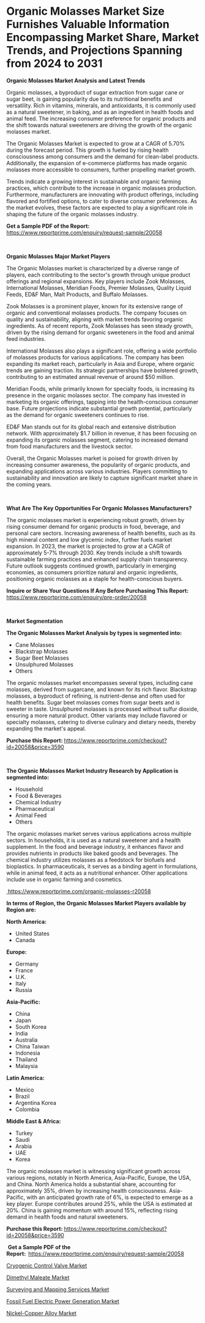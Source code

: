 <p><h1>Organic Molasses Market Size Furnishes Valuable Information Encompassing Market Share, Market Trends, and Projections Spanning from 2024 to 2031</h1></p><p><strong>Organic Molasses Market Analysis and Latest Trends</strong></p>
<p><p>Organic molasses, a byproduct of sugar extraction from sugar cane or sugar beet, is gaining popularity due to its nutritional benefits and versatility. Rich in vitamins, minerals, and antioxidants, it is commonly used as a natural sweetener, in baking, and as an ingredient in health foods and animal feed. The increasing consumer preference for organic products and the shift towards natural sweeteners are driving the growth of the organic molasses market.</p><p>The Organic Molasses Market is expected to grow at a CAGR of 5.70% during the forecast period. This growth is fueled by rising health consciousness among consumers and the demand for clean-label products. Additionally, the expansion of e-commerce platforms has made organic molasses more accessible to consumers, further propelling market growth.</p><p>Trends indicate a growing interest in sustainable and organic farming practices, which contribute to the increase in organic molasses production. Furthermore, manufacturers are innovating with product offerings, including flavored and fortified options, to cater to diverse consumer preferences. As the market evolves, these factors are expected to play a significant role in shaping the future of the organic molasses industry.</p></p>
<p><strong>Get a Sample PDF of the Report:&nbsp;</strong> <a href="https://www.reportprime.com/enquiry/request-sample/20058?utm_campaign=31&utm_medium=2&utm_source=Github&utm_content=ia&utm_term=18112024&utm_id=organic-molasses">https://www.reportprime.com/enquiry/request-sample/20058</a></p>
<p>&nbsp;</p>
<p><strong>Organic Molasses Major Market Players</strong></p>
<p><p>The Organic Molasses market is characterized by a diverse range of players, each contributing to the sector's growth through unique product offerings and regional expansions. Key players include Zook Molasses, International Molasses, Meridian Foods, Premier Molasses, Quality Liquid Feeds, ED&F Man, Malt Products, and Buffalo Molasses.</p><p>Zook Molasses is a prominent player, known for its extensive range of organic and conventional molasses products. The company focuses on quality and sustainability, aligning with market trends favoring organic ingredients. As of recent reports, Zook Molasses has seen steady growth, driven by the rising demand for organic sweeteners in the food and animal feed industries.</p><p>International Molasses also plays a significant role, offering a wide portfolio of molasses products for various applications. The company has been expanding its market reach, particularly in Asia and Europe, where organic trends are gaining traction. Its strategic partnerships have bolstered growth, contributing to an estimated annual revenue of around $50 million.</p><p>Meridian Foods, while primarily known for specialty foods, is increasing its presence in the organic molasses sector. The company has invested in marketing its organic offerings, tapping into the health-conscious consumer base. Future projections indicate substantial growth potential, particularly as the demand for organic sweeteners continues to rise.</p><p>ED&F Man stands out for its global reach and extensive distribution network. With approximately $1.7 billion in revenue, it has been focusing on expanding its organic molasses segment, catering to increased demand from food manufacturers and the livestock sector.</p><p>Overall, the Organic Molasses market is poised for growth driven by increasing consumer awareness, the popularity of organic products, and expanding applications across various industries. Players committing to sustainability and innovation are likely to capture significant market share in the coming years.</p></p>
<p>&nbsp;</p>
<p><strong>What Are The Key Opportunities For Organic Molasses Manufacturers?</strong></p>
<p><p>The organic molasses market is experiencing robust growth, driven by rising consumer demand for organic products in food, beverage, and personal care sectors. Increasing awareness of health benefits, such as its high mineral content and low glycemic index, further fuels market expansion. In 2023, the market is projected to grow at a CAGR of approximately 5-7% through 2030. Key trends include a shift towards sustainable farming practices and enhanced supply chain transparency. Future outlook suggests continued growth, particularly in emerging economies, as consumers prioritize natural and organic ingredients, positioning organic molasses as a staple for health-conscious buyers.</p></p>
<p><strong>Inquire or Share Your Questions If Any Before Purchasing This Report:</strong> <a href="https://www.reportprime.com/enquiry/pre-order/20058?utm_campaign=31&utm_medium=2&utm_source=Github&utm_content=ia&utm_term=18112024&utm_id=organic-molasses">https://www.reportprime.com/enquiry/pre-order/20058</a></p>
<p>&nbsp;</p>
<p><strong>Market Segmentation</strong></p>
<p><strong>The Organic Molasses Market Analysis by types is segmented into:</strong></p>
<p><ul><li>Cane Molasses</li><li>Blackstrap Molasses</li><li>Sugar Beet Molasses</li><li>Unsulphured Molasses</li><li>Others</li></ul></p>
<p><p>The organic molasses market encompasses several types, including cane molasses, derived from sugarcane, and known for its rich flavor. Blackstrap molasses, a byproduct of refining, is nutrient-dense and often used for health benefits. Sugar beet molasses comes from sugar beets and is sweeter in taste. Unsulphured molasses is processed without sulfur dioxide, ensuring a more natural product. Other variants may include flavored or specialty molasses, catering to diverse culinary and dietary needs, thereby expanding the market's appeal.</p></p>
<p><strong>Purchase this Report:&nbsp;</strong><a href="https://www.reportprime.com/checkout?id=20058&price=3590&utm_campaign=31&utm_medium=2&utm_source=Github&utm_content=ia&utm_term=18112024&utm_id=organic-molasses">https://www.reportprime.com/checkout?id=20058&price=3590</a></p>
<p>&nbsp;</p>
<p><strong>The Organic Molasses Market Industry Research by Application is segmented into:</strong></p>
<p><ul><li>Household</li><li>Food & Beverages</li><li>Chemical Industry</li><li>Pharmaceutical</li><li>Animal Feed</li><li>Others</li></ul></p>
<p><p>The organic molasses market serves various applications across multiple sectors. In households, it is used as a natural sweetener and a health supplement. In the food and beverage industry, it enhances flavor and provides nutrients in products like baked goods and beverages. The chemical industry utilizes molasses as a feedstock for biofuels and bioplastics. In pharmaceuticals, it serves as a binding agent in formulations, while in animal feed, it acts as a nutritional enhancer. Other applications include use in organic farming and cosmetics.</p></p>
<p><a href="https://www.reportprime.com/organic-molasses-r20058?utm_campaign=31&utm_medium=2&utm_source=Github&utm_content=ia&utm_term=18112024&utm_id=organic-molasses">&nbsp;https://www.reportprime.com/organic-molasses-r20058</a></p>
<p><strong>In terms of Region, the Organic Molasses Market Players available by Region are:</strong></p>
<p>
    <p> <strong> North America: </strong>
        <ul>
            <li>United States</li>
            <li>Canada</li>
        </ul>
        </p> 
    <p> <strong> Europe: </strong>
        <ul>
            <li>Germany</li>
            <li>France</li>
            <li>U.K.</li>
            <li>Italy</li>
            <li>Russia</li>
        </ul>
        </p> 
    <p> <strong> Asia-Pacific: </strong>
        <ul>
            <li>China</li>
            <li>Japan</li>
            <li>South Korea</li>
            <li>India</li>
            <li>Australia</li>
            <li>China Taiwan</li>
            <li>Indonesia</li>
            <li>Thailand</li>
            <li>Malaysia</li>
        </ul>
        </p> 
    <p> <strong> Latin America: </strong>
        <ul>
            <li>Mexico</li>
            <li>Brazil</li>
            <li>Argentina Korea</li>
            <li>Colombia</li>
        </ul>
        </p> 
    <p> <strong> Middle East & Africa: </strong>
        <ul>
            <li>Turkey</li>
            <li>Saudi</li>
            <li>Arabia</li>
            <li>UAE</li>
            <li>Korea</li>
        </ul>
    </p>
    </p>
<p><p>The organic molasses market is witnessing significant growth across various regions, notably in North America, Asia-Pacific, Europe, the USA, and China. North America holds a substantial share, accounting for approximately 35%, driven by increasing health consciousness. Asia-Pacific, with an anticipated growth rate of 6%, is expected to emerge as a key player. Europe contributes around 25%, while the USA is estimated at 20%. China is gaining momentum with around 15%, reflecting rising demand in health foods and natural sweeteners.</p></p>
<p><strong>Purchase this Report: </strong><a href="https://www.reportprime.com/checkout?id=20058&price=3590&utm_campaign=31&utm_medium=2&utm_source=Github&utm_content=ia&utm_term=18112024&utm_id=organic-molasses">https://www.reportprime.com/checkout?id=20058&price=3590</a></p>
<p>&nbsp;<strong>Get a Sample PDF of the Report:&nbsp;&nbsp;</strong><a href="https://www.reportprime.com/enquiry/request-sample/20058?utm_campaign=31&utm_medium=2&utm_source=Github&utm_content=ia&utm_term=18112024&utm_id=organic-molasses">https://www.reportprime.com/enquiry/request-sample/20058</a></p>
<p><strong></strong></p>
<p><p><a href="https://www.linkedin.com/pulse/cryogenic-control-valve-market-global-regional-analysis-pnhif?utm_campaign=31&utm_medium=2&utm_source=Github&utm_content=ia&utm_term=18112024&utm_id=organic-molasses">Cryogenic Control Valve Market</a></p><p><a href="https://www.linkedin.com/pulse/dimethyl-maleate-mosaic-piecing-together-global-market-dynamics-r4uxc?utm_campaign=31&utm_medium=2&utm_source=Github&utm_content=ia&utm_term=18112024&utm_id=organic-molasses">Dimethyl Maleate Market</a></p><p><a href="https://issuu.com/reportprime-2/docs/surveying-and-mapping-services-mark_8a7746c9c27094?utm_campaign=31&utm_medium=2&utm_source=Github&utm_content=ia&utm_term=18112024&utm_id=organic-molasses">Surveying and Mapping Services Market</a></p><p><a href="https://issuu.com/reportprime-2/docs/fossil-fuel-electric-power-generati_939269cb7b314d?utm_campaign=31&utm_medium=2&utm_source=Github&utm_content=ia&utm_term=18112024&utm_id=organic-molasses">Fossil Fuel Electric Power Generation Market</a></p><p><a href="https://github.com/rahu1506/Market-Research-Report-List-6/blob/main/nickel-copper-alloy-market.md?utm_campaign=31&utm_medium=2&utm_source=Github&utm_content=ia&utm_term=18112024&utm_id=organic-molasses">Nickel-Copper Alloy Market</a></p></p>